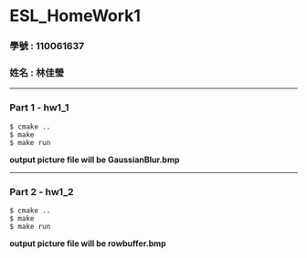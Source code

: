 # ESL_HomeWork1
### 學號 : 110061637
### 姓名 : 林佳瑩
---
### Part 1 - hw1_1
```
$ cmake ..
$ make
$ make run
```
**output picture file will be GaussianBlur.bmp** 

---
### Part 2 - hw1_2
```
$ cmake ..
$ make
$ make run
```
**output picture file will be rowbuffer.bmp**
